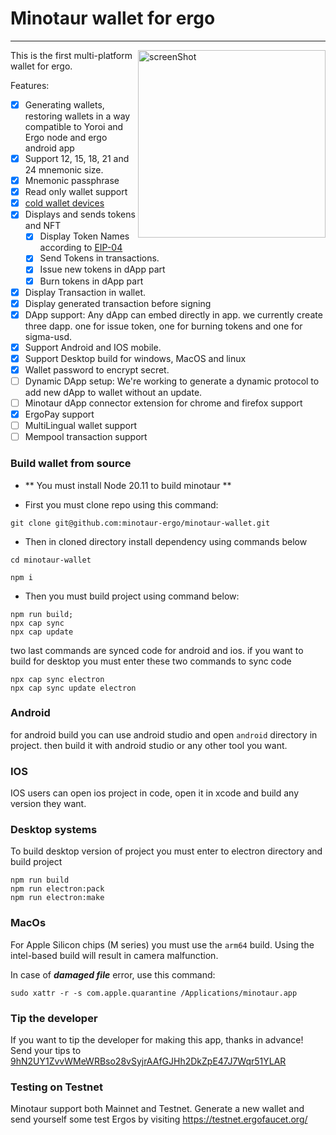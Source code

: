 # Minotaur wallet for ergo

---

<img src="https://github.com/minotaur-ergo/minotaur-wallet/blob/dev/images/screen.png" align="right"  width="300" alt="screenShot" title="ScreenShot">

This is the first multi-platform wallet for ergo.

Features:

- [x] Generating wallets, restoring wallets in a way compatible to Yoroi and Ergo node and ergo android app
- [x] Support 12, 15, 18, 21 and 24 mnemonic size.
- [x] Mnemonic passphrase
- [x] Read only wallet support
- [x] [cold wallet devices](https://github.com/ergoplatform/ergo-wallet-app/wiki/Cold-wallet)
- [x] Displays and sends tokens and NFT
  - [x] Display Token Names according to [EIP-04](https://github.com/ergoplatform/eips/blob/master/eip-0004.md)
  - [x] Send Tokens in transactions.
  - [x] Issue new tokens in dApp part
  - [x] Burn tokens in dApp part
- [x] Display Transaction in wallet.
- [x] Display generated transaction before signing
- [x] DApp support: Any dApp can embed directly in app. we currently create three dapp. one for issue token, one for burning tokens and one for sigma-usd.
- [x] Support Android and IOS mobile.
- [x] Support Desktop build for windows, MacOS and linux
- [x] Wallet password to encrypt secret.
- [ ] Dynamic DApp setup: We're working to generate a dynamic protocol to add new dApp to wallet without an update.
- [ ] Minotaur dApp connector extension for chrome and firefox support
- [x] ErgoPay support
- [ ] MultiLingual wallet support
- [ ] Mempool transaction support

[comment]: <> (You need at least Android 7 or iOS 13 to run Ergo Wallet.)

[comment]: <> (Visit the [Ergo Discord]&#40;https://discord.gg/kj7s7nb&#41; to give feedback.)

### Build wallet from source

- ** You must install Node 20.11 to build minotaur **

- First you must clone repo using this command:

```
git clone git@github.com:minotaur-ergo/minotaur-wallet.git
```

- Then in cloned directory install dependency using commands below

```
cd minotaur-wallet

npm i
```

- Then you must build project using command below:

```
npm run build;
npx cap sync
npx cap update
```

two last commands are synced code for android and ios. if you want to build for desktop you must enter these two commands to sync code

```
npx cap sync electron
npx cap sync update electron
```

### Android

for android build you can use android studio and open `android` directory in project. then build it with android studio or any other tool you want.

### IOS

IOS users can open ios project in code, open it in xcode and build any version they want.

### Desktop systems

To build desktop version of project you must enter to electron directory and build project

```
npm run build
npm run electron:pack
npm run electron:make
```

### MacOs

For Apple Silicon chips (M series) you must use the `arm64` build. Using the intel-based build will result in camera malfunction.

In case of **_damaged file_** error, use this command:

```
sudo xattr -r -s com.apple.quarantine /Applications/minotaur.app
```

### Tip the developer

If you want to tip the developer for making this app, thanks in advance! Send your tips to
[9hN2UY1ZvvWMeWRBso28vSyjrAAfGJHh2DkZpE47J7Wqr51YLAR](https://explorer.ergoplatform.com/payment-request?address=9hN2UY1ZvvWMeWRBso28vSyjrAAfGJHh2DkZpE47J7Wqr51YLAR&amount=0&description=)

### Testing on Testnet

Minotaur support both Mainnet and Testnet. Generate a new wallet and send
yourself some test Ergos by visiting https://testnet.ergofaucet.org/
